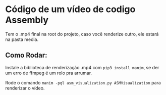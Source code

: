 # Código de um vídeo de codigo Assembly
Tem o .mp4 final na root do projeto, caso você renderize outro, ele estará na pasta media.

## Como Rodar:

Instale a biblioteca de renderização .mp4 com `pip3 install manim`, se der um erro de ffmpeg é um rolo pra arrumar.

Rode o comando `manim -pql asm_visualization.py ASMVisualization` para renderizar o vídeo.